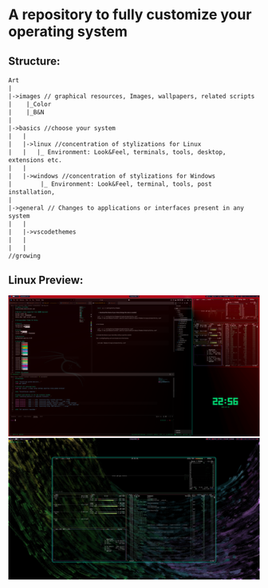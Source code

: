 # A repository to fully customize your operating system

## Structure:

```tsx
Art
|
|->images // graphical resources, Images, wallpapers, related scripts
|    |_Color
|    |_B&N
|
|->basics //choose your system
|   |
|   |->linux //concentration of stylizations for Linux
|   |   |_ Environment: Look&Feel, terminals, tools, desktop, extensions etc.
|   |
|   |->windows //concentration of stylizations for Windows
|        |_ Environment: Look&Feel, terminal, tools, post installation,
|
|->general // Changes to applications or interfaces present in any system
|   |
|   |->vscodethemes
|   |
|   |
//growing

```

## Linux Preview:


<p align="center">
  <img src="./screenshots/preview.png" alt="Demostración" width="800"/>
  <img src="./screenshots/preview1.png" alt="Demostración" width="800"/>
</p>
